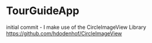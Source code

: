 # TourGuideApp
initial commit -
I make use of the CircleImageView Library
https://github.com/hdodenhof/CircleImageView
